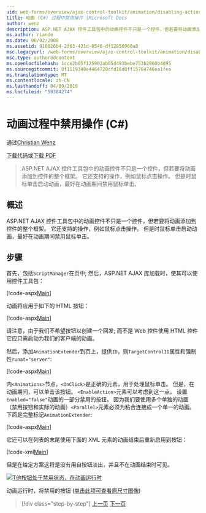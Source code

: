```yaml
---
uid: web-forms/overview/ajax-control-toolkit/animation/disabling-actions-during-animation-cs
title: 动画 (C#) 过程中禁用操作 |Microsoft Docs
author: wenz
description: ASP.NET AJAX 控件工具包中的动画控件不只是一个控件，但若要将动画添加到控件的整个框架。 它还支持操作...
ms.author: riande
ms.date: 06/02/2008
ms.assetid: 918026b4-2f63-421d-8546-df12856960a8
msc.legacyurl: /web-forms/overview/ajax-control-toolkit/animation/disabling-actions-during-animation-cs
msc.type: authoredcontent
ms.openlocfilehash: 1cce2b05f125902ab05d493bebe753b2060b4d95
ms.sourcegitcommit: 0f1119340e4464720cfd16d0ff15764746ea1fea
ms.translationtype: MT
ms.contentlocale: zh-CN
ms.lasthandoff: 04/09/2019
ms.locfileid: "59384274"
---
```

# <a name="disabling-actions-during-animation-c"></a>动画过程中禁用操作 (C#)

通过[Christian Wenz](https://github.com/wenz)

[下载代码](http://download.microsoft.com/download/f/9/a/f9a26acd-8df4-4484-8a18-199e4598f411/Animation7.cs.zip)或[下载 PDF](http://download.microsoft.com/download/6/7/1/6718d452-ff89-4d3f-a90e-c74ec2d636a3/animation7CS.pdf)

> ASP.NET AJAX 控件工具包中的动画控件不只是一个控件，但若要将动画添加到控件的整个框架。 它还支持的操作，例如鼠标点击操作。 但是时鼠标单击启动动画，最好在动画期间禁用鼠标单击。


## <a name="overview"></a>概述

ASP.NET AJAX 控件工具包中的动画控件不只是一个控件，但若要将动画添加到控件的整个框架。 它还支持的操作，例如鼠标点击操作。 但是时鼠标单击启动动画，最好在动画期间禁用鼠标单击。

## <a name="steps"></a>步骤

首先，包括`ScriptManager`在页中; 然后，ASP.NET AJAX 库加载时，使其可以使用控件工具包：

[!code-aspx[Main](disabling-actions-during-animation-cs/samples/sample1.aspx)]

动画将应用于如下的 HTML 按钮：

[!code-aspx[Main](disabling-actions-during-animation-cs/samples/sample2.aspx)]

请注意，由于我们不希望按钮以创建一个回发; 而不是 Web 控件使用 HTML 控件它应只需启动为我们的客户端的动画。

然后，添加`AnimationExtender`到页上，提供`ID`，则`TargetControlID`属性和强制性`runat="server"`:

[!code-aspx[Main](disabling-actions-during-animation-cs/samples/sample3.aspx)]

内`<Animations>`节点，`<OnClick>`是正确的元素，用于处理鼠标单击。 但是，在动画期间，可以单击该按钮。 `<EnableAction>`元素可以考虑到这一点。 设置`Enabled="false"`动画的一部分禁用的按钮。 因为我们要使用多个单独的动画 （禁用按钮和实际的动画）`<Parallel>`元素必须为粘合连接成一个单一的动画。 下面是完整标记`AnimationExtender`:

[!code-aspx[Main](disabling-actions-during-animation-cs/samples/sample4.aspx)]

它还可以在列表的末尾使用下面的 XML 元素的动画结束后重新启用到按钮：

[!code-xml[Main](disabling-actions-during-animation-cs/samples/sample5.xml)]

但是在给定方案这将是没有用自按钮淡出，并且不在动画结束时可见。


[![T他按钮处于禁用状态，在动画运行时](disabling-actions-during-animation-cs/_static/image2.png)](disabling-actions-during-animation-cs/_static/image1.png)

动画运行时，将禁用的按钮 ([单击此项可查看原尺寸图像](disabling-actions-during-animation-cs/_static/image3.png))

> [!div class="step-by-step"]
> [上一页](animating-in-response-to-user-interaction-cs.md)
> [下一页](triggering-an-animation-in-another-control-cs.md)
